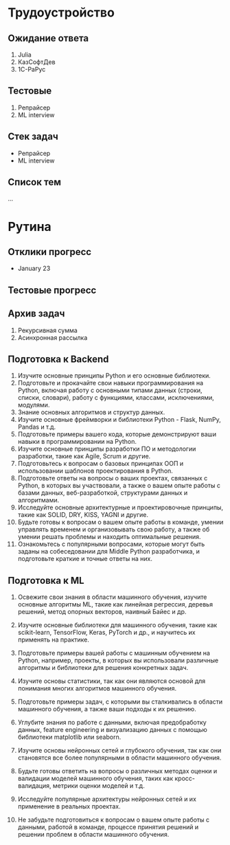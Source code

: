 # Трудоустройство

## Ожидание ответа
1. Julia
2. КазСофтДев
3. 1С-РаРус

## Тестовые
1. Репрайсер
2. ML interview

## Стек задач
- Репрайсер
- ML interview

## Cписок тем
...

# Рутина

## Отклики прогресс
- January 23

## Тестовые прогресс

## Архив задач
1. Рекурсивная сумма
2. Асинхронная рассылка

## Подготовка к Backend

1. Изучите основные принципы Python и его основные библиотеки.
2. Подготовьте и прокачайте свои навыки программирования на Python, включая работу с основными типами данных (строки, списки, словари), работу с функциями, классами, исключениями, модулями.
3. Знание основных алгоритмов и структур данных.
4. Изучите основные фреймворки и библиотеки Python - Flask, NumPy, Pandas и т.д.
5. Подготовьте примеры вашего кода, которые демонстрируют ваши навыки в программировании на Python.
6. Изучите основные принципы разработки ПО и методологии разработки, такие как Agile, Scrum и другие.
7. Подготовьтесь к вопросам о базовых принципах ООП и использовании шаблонов проектирования в Python.
8. Подготовьте ответы на вопросы о ваших проектах, связанных с Python, в которых вы участвовали, а также о вашем опыте работы с базами данных, веб-разработкой, структурами данных и алгоритмами.
9. Исследуйте основные архитектурные и проектировочные принципы, такие как SOLID, DRY, KISS, YAGNI и другие.
10. Будьте готовы к вопросам о вашем опыте работы в команде, умении управлять временем и организовывать свою работу, а также об умении решать проблемы и находить оптимальные решения.
11. Ознакомьтесь с популярными вопросами, которые могут быть заданы на собеседовании для Middle Python разработчика, и подготовьте краткие и точные ответы на них.

## Подготовка к ML
1. Освежите свои знания в области машинного обучения, изучите основные алгоритмы ML, такие как линейная регрессия, деревья решений, метод опорных векторов, наивный Байес и др.

2. Изучите основные библиотеки для машинного обучения, такие как scikit-learn, TensorFlow, Keras, PyTorch и др., и научитесь их применять на практике.

3. Подготовьте примеры вашей работы с машинным обучением на Python, например, проекты, в которых вы использовали различные алгоритмы и библиотеки для решения конкретных задач.

4. Изучите основы статистики, так как они являются основой для понимания многих алгоритмов машинного обучения.

5. Подготовьте примеры задач, с которыми вы сталкивались в области машинного обучения, а также ваши подходы к их решению.

6. Углубите знания по работе с данными, включая предобработку данных, feature engineering и визуализацию данных с помощью библиотеки matplotlib или seaborn.

7. Изучите основы нейронных сетей и глубокого обучения, так как они становятся все более популярными в области машинного обучения.

8. Будьте готовы ответить на вопросы о различных методах оценки и валидации моделей машинного обучения, таких как кросс-валидация, метрики оценки моделей и т.д.

9. Исследуйте популярные архитектуры нейронных сетей и их применение в реальных проектах.

10. Не забудьте подготовиться к вопросам о вашем опыте работы с данными, работой в команде, процессе принятия решений и решении проблем в области машинного обучения.
